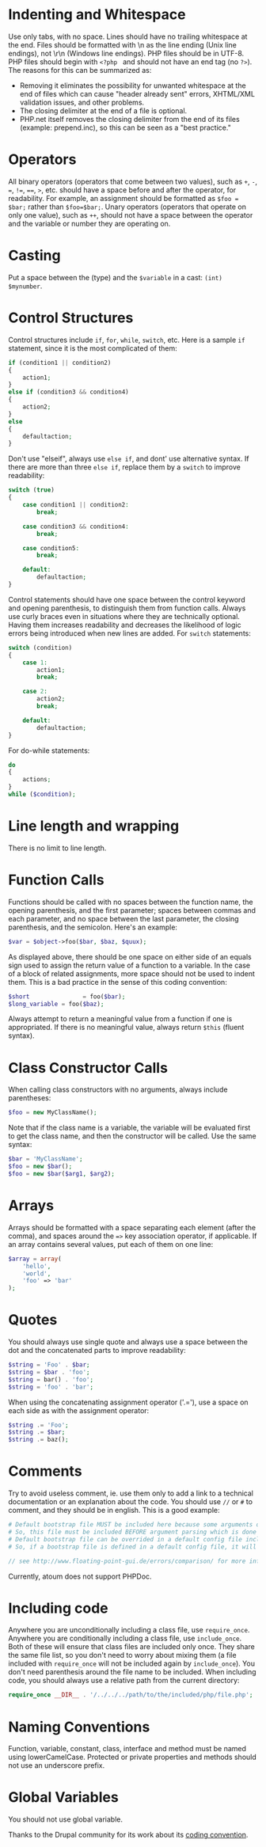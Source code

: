 # Indenting and Whitespace

Use only tabs, with no space. 
Lines should have no trailing whitespace at the end. 
Files should be formatted with \n as the line ending (Unix line endings), not \r\n (Windows line endings). 
PHP files should be in UTF-8. 
PHP files should begin with `<?php ` and should not have an end tag (no `?>`).
The reasons for this can be summarized as:
* Removing it eliminates the possibility for unwanted whitespace at the end of files which can cause "header already sent" errors, XHTML/XML validation issues, and other problems.
* The closing delimiter at the end of a file is optional.
* PHP.net itself removes the closing delimiter from the end of its files (example: prepend.inc), so this can be seen as a "best practice."

# Operators

All binary operators (operators that come between two values), such as `+`, `-`, `=`, `!=`, `==`, `>`, etc. should have a space before and after the operator, for readability. 
For example, an assignment should be formatted as `$foo = $bar;` rather than `$foo=$bar;`. 
Unary operators (operators that operate on only one value), such as `++`, should not have a space between the operator and the variable or number they are operating on.

# Casting

Put a space between the (type) and the `$variable` in a cast: `(int) $mynumber`.

# Control Structures

Control structures include `if`, `for`, `while`, `switch`, etc. 
Here is a sample `if` statement, since it is the most complicated of them:

```php
if (condition1 || condition2)
{
	action1;
}
else if (condition3 && condition4)
{
	action2;
}
else
{
	defaultaction;
}
```

Don't use "elseif", always use `else if`, and dont' use alternative syntax. 
If there are more than three `else if`, replace them by a `switch` to improve readability:

```php
switch (true)
{
	case condition1 || condition2:
		break;

	case condition3 && condition4:
		break;

	case condition5:
		break;

	default:
		defaultaction;
}
```

Control statements should have one space between the control keyword and opening parenthesis, to distinguish them from function calls. 
Always use curly braces even in situations where they are technically optional. 
Having them increases readability and decreases the likelihood of logic errors being introduced when new lines are added. 
For `switch` statements:

```php
switch (condition)
{
	case 1:
		action1;
		break;

	case 2:
		action2;
		break;

	default:
		defaultaction;
}
```

For do-while statements:

```php
do
{
	actions;
}
while ($condition);
```
	
# Line length and wrapping

There is no limit to line length.

# Function Calls

Functions should be called with no spaces between the function name, the opening parenthesis, and the first parameter; spaces between commas and each parameter, and no space between the last parameter, the closing parenthesis, and the semicolon. 
Here's an example:

```php
$var = $object->foo($bar, $baz, $quux);
```

As displayed above, there should be one space on either side of an equals sign used to assign the return value of a function to a variable. 
In the case of a block of related assignments, more space should not be used to indent them.
This is a bad practice in the sense of this coding convention:

```php
$short				 = foo($bar);
$long_variable = foo($baz);
```

Always attempt to return a meaningful value from a function if one is appropriated.
If there is no meaningful value, always return `$this` (fluent syntax).

# Class Constructor Calls

When calling class constructors with no arguments, always include parentheses:

```php
$foo = new MyClassName();
```

Note that if the class name is a variable, the variable will be evaluated first to get the class name, and then the constructor will be called. Use the same syntax:

```php
$bar = 'MyClassName';
$foo = new $bar();
$foo = new $bar($arg1, $arg2);
```

# Arrays

Arrays should be formatted with a space separating each element (after the comma), and spaces around the `=>` key association operator, if applicable.
If an array contains several values, put each of them on one line:

```php
$array = array(
	'hello',
	'world',
	'foo' => 'bar'
);
```

# Quotes

You should always use single quote and always use a space between the dot and the concatenated parts to improve readability:

```php
$string = 'Foo' . $bar;
$string = $bar . 'foo';
$string = bar() . 'foo';
$string = 'foo' . 'bar';
```

When using the concatenating assignment operator ('.='), use a space on each side as with the assignment operator:

```php
$string .= 'Foo';
$string .= $bar;
$string .= baz();
```

# Comments

Try to avoid useless comment, ie. use them only to add a link to a technical documentation or an explanation about the code.
You should use `//` or `#` to comment, and they should be in english.
This is a good example:

```php
# Default bootstrap file MUST be included here because some arguments on the command line can include some tests which depends of this file.
# So, this file must be included BEFORE argument parsing which is done in script::run().
# Default bootstrap file can be overrided in a default config file included in script\configurable::run() which extends script::run().
# So, if a bootstrap file is defined in a default config file, it will be available when arguments on CLI will be parsed

// see http://www.floating-point-gui.de/errors/comparison/ for more informations
```

Currently, atoum does not support PHPDoc.

# Including code

Anywhere you are unconditionally including a class file, use `require_once`. 
Anywhere you are conditionally including a class file, use `include_once`. 
Both of these will ensure that class files are included only once. 
They share the same file list, so you don't need to worry about mixing them (a file included with `require_once` will not be included again by `include_once`).
You don't need parenthesis around the file name to be included.
When including code, you should always use a relative path from the current directory:

```php
require_once __DIR__ . '/../../../path/to/the/included/php/file.php';
```

# Naming Conventions

Function, variable, constant, class, interface and method must be named using lowerCamelCase.
Protected or private properties and methods should not use an underscore prefix.

# Global Variables

You should not use global variable.

Thanks to the Drupal community for its work about its [coding convention](https://drupal.org/coding-standards).
